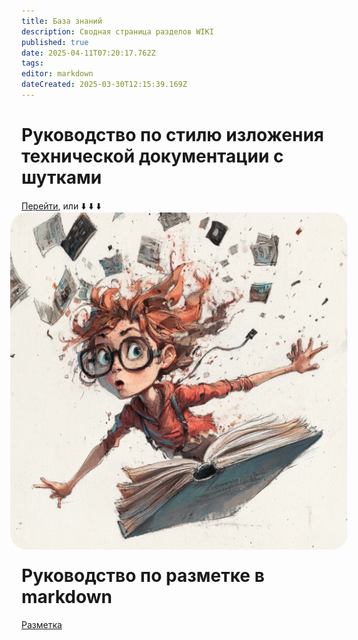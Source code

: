 ```yaml
---
title: База знаний
description: Сводная страница разделов WIKI
published: true
date: 2025-04-11T07:20:17.762Z
tags: 
editor: markdown
dateCreated: 2025-03-30T12:15:39.169Z
---
```


# Руководство по стилю изложения технической документации с шутками

[Перейти](/home/styleguide "Открой меня скорее"), или :arrow_down: :arrow_down: :arrow_down:

<a href="https://regions.shoko.ru/" target="_blank">
  <img src="/u6639615556_draw_a_funny_cover_for_the_book_technical_documen_3b94d54b-760a-4b54-bc69-f76d418592dc_2.png" 
       style="border-radius: 25px; animation: pulse 1.5s infinite; max-width: 100%; height: auto;">
</a>

<style>
@keyframes pulse {
  0% { transform: scale(1); }
  50% { transform: scale(1.1); }
  100% { transform: scale(1); }
}
</style>

# Руководство по разметке в markdown

[Разметка](/home/Markdown "Вперед")